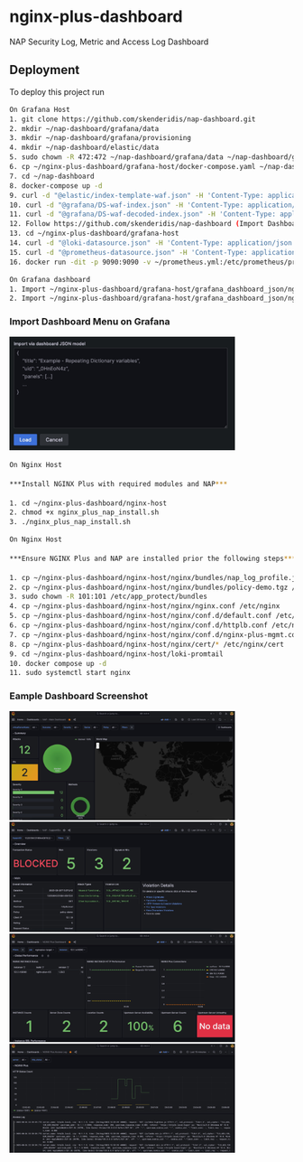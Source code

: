 # nginx-plus-dashboard
NAP Security Log, Metric and Access Log Dashboard



## Deployment

To deploy this project run

```bash
On Grafana Host
1. git clone https://github.com/skenderidis/nap-dashboard.git
2. mkdir ~/nap-dashboard/grafana/data
3. mkdir ~/nap-dashboard/grafana/provisioning
4. mkdir ~/nap-dashboard/elastic/data
5. sudo chown -R 472:472 ~/nap-dashboard/grafana/data ~/nap-dashboard/grafana/provisioning
6. cp ~/nginx-plus-dashboard/grafana-host/docker-compose.yaml ~/nap-dashboard
7. cd ~/nap-dashboard
8. docker-compose up -d
9. curl -d "@elastic/index-template-waf.json" -H 'Content-Type: application/json' -X PUT 'http://localhost:9200/_index_template/nginx-nap-logs'
10. curl -d "@grafana/DS-waf-index.json" -H 'Content-Type: application/json' -u 'admin:admin' -X POST 'http://localhost:3000/api/datasources/'
11. curl -d "@grafana/DS-waf-decoded-index.json" -H 'Content-Type: application/json' -u 'admin:admin' -X POST 'http://localhost:3000/api/datasources/'
12. Follow https://github.com/skenderidis/nap-dashboard (Import Dashboard)
13. cd ~/nginx-plus-dashboard/grafana-host
14. curl -d "@loki-datasource.json" -H 'Content-Type: application/json' -u 'admin:admin' -X POST 'http://localhost:3000/api/datasources/'
15. curl -d "@prometheus-datasource.json" -H 'Content-Type: application/json' -u 'admin:admin' -X POST 'http://localhost:3000/api/datasources/'
16. docker run -dit -p 9090:9090 -v ~/prometheus.yml:/etc/prometheus/prometheus.yml --restart=always prom/prometheus
```
```bash
On Grafana dashboard
1. Import ~/nginx-plus-dashboard/grafana-host/grafana_dashboard_json/nginx_plus_metric_dashboard.json
2. Import ~/nginx-plus-dashboard/grafana-host/grafana_dashboard_json/nginx_plus_access_log_dashboard.json
```

### Import Dashboard Menu on Grafana
<img src="images/dashboard-import.jpg" alt="Dashboard Import" width="400px">

```bash
On Nginx Host

***Install NGINX Plus with required modules and NAP***

1. cd ~/nginx-plus-dashboard/nginx-host
2. chmod +x nginx_plus_nap_install.sh
3. ./nginx_plus_nap_install.sh
```

```bash
On Nginx Host

***Ensure NGINX Plus and NAP are installed prior the following steps***

1. cp ~/nginx-plus-dashboard/nginx-host/nginx/bundles/nap_log_profile.json_dashboard.tgz /etc/app_protect/bundles
2. cp ~/nginx-plus-dashboard/nginx-host/nginx/bundles/policy-demo.tgz /etc/app_protect/bundles
3. sudo chown -R 101:101 /etc/app_protect/bundles
4. cp ~/nginx-plus-dashboard/nginx-host/nginx/nginx.conf /etc/nginx
5. cp ~/nginx-plus-dashboard/nginx-host/nginx/conf.d/default.conf /etc/nginx/conf.d
6. cp ~/nginx-plus-dashboard/nginx-host/nginx/conf.d/httplb.conf /etc/nginx/conf.d
7. cp ~/nginx-plus-dashboard/nginx-host/nginx/conf.d/nginx-plus-mgmt.conf /etc/nginx/conf.d
8. cp ~/nginx-plus-dashboard/nginx-host/nginx/cert/* /etc/nginx/cert
9. cd ~/nginx-plus-dashboard/nginx-host/loki-promtail
10. docker compose up -d
11. sudo systemctl start nginx

```
### Eample Dashboard Screenshot
<img src="images/NAP-Main-Dashboard.jpg" alt="NAP-Main-Dashboard" width="400px">
<img src="images/NAP-SupportID.jpg" alt="NAP-SupportID" width="400px">
<img src="images/NGINX-Plus-Performance-Dashboard.jpg" alt="NGINX-Plus-Performance-Dashboard" width="400px">
<img src="images/NGINX-Plus-Access-Log.jpg" alt="NGINX-Plus-Access-Log" width="400px">
